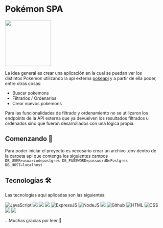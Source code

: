 # Pokémon SPA

<p align="left">
  <img height="150" src="./pokemon.png" />
</p>

La idea general es crear una aplicación en la cual se puedan ver los distintos Pokemon utilizando la api externa [pokeapi](https://pokeapi.co/) y a partir de ella poder, entre otras cosas:

  - Buscar pokemons
  - Filtrarlos / Ordenarlos
  - Crear nuevos pokemons

Para las funcionalidades de filtrado y ordenamiento no se utilizaron los endpoints de la API externa que ya devuelven los resultados filtrados u ordenados sino que fueron desarrollados con una lógica propia.

## Comenzando 🚀

Para poder iniciar el proyecto es necesario crear un archivo .env dentro de la carpeta api que contenga los siguientes campos
``
  DB_USER=usuariodepostgres
  DB_PASSWORD=passwordDePostgres
  DB_HOST=localhost
``
## Tecnologías 🛠️

Las tecnologías aqui aplicadas son las siguientes:

  ![JavaScript](https://img.shields.io/badge/JavaScript-F7DF1E?style=for-the-badge&logo=javascript&logoColor=black)
  ![](https://img.shields.io/badge/React-20232A?style=for-the-badge&logo=react&logoColor=61DAFB)
  ![](	https://img.shields.io/badge/Redux-593D88?style=for-the-badge&logo=redux&logoColor=white)
  ![]( https://img.shields.io/badge/React_Router-CA4245?style=for-the-badge&logo=react-router&logoColor=white)
  ![ExpressJS](https://img.shields.io/badge/Express.js-404D59?style=for-the-badge) 
  ![NodeJS](https://img.shields.io/badge/Node.js-43853D?style=for-the-badge&logo=node.js&logoColor=white)
  ![](https://img.shields.io/badge/git%20-%23F05033.svg?&style=for-the-badge&logo=git&logoColor=white) 
  ![Github](https://img.shields.io/badge/github%20-%23121011.svg?&style=for-the-badge&logo=github&logoColor=white)
  ![HTML](https://img.shields.io/badge/HTML5-E34F26?style=for-the-badge&logo=html5&logoColor=white) 
  ![CSS](https://img.shields.io/badge/CSS-239120?&style=for-the-badge&logo=css3&logoColor=white) 
  ![](https://img.shields.io/badge/Sass-CC6699?style=for-the-badge&logo=sass&logoColor=white)
  ![](https://img.shields.io/badge/PostgreSQL-316192?style=for-the-badge&logo=postgresql&logoColor=white)



...Muchas gracias por leer 💞


